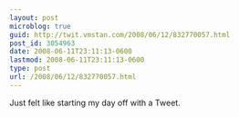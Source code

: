 ```yaml
---
layout: post
microblog: true
guid: http://twit.vmstan.com/2008/06/12/832770057.html
post_id: 3054963
date: 2008-06-11T23:11:13-0600
lastmod: 2008-06-11T23:11:13-0600
type: post
url: /2008/06/12/832770057.html
---
```

Just felt like starting my day off with a Tweet.
